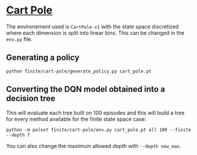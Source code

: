 # [Cart Pole](https://www.gymlibrary.dev/environments/classic_control/cart_pole/)

The environement used is `CartPole-v1` with the state space discretized where each dimension is split into linear bins.
This can be changed in the ``env.py`` file.

## Generating a policy

```
python finite/cart-pole/generate_policy.py cart_pole.pt
```

## Converting the DQN model obtained into a decision tree

This will evaluate each tree built on 100 episodes and this will build a tree for every method available for the finite state space case:

```
python -m polext finite/cart-pole/env.py cart_pole.pt all 100 --finite --depth 7
```

You can also change the maximum allowed depth with ``--depth new_max``.
